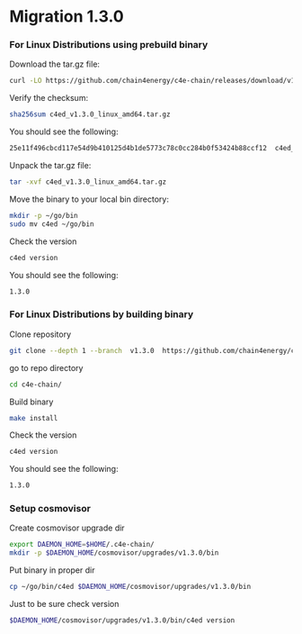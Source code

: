 <!--
order: 12
-->

# Migration 1.3.0
### For Linux Distributions using prebuild binary

Download the tar.gz file:

```bash
curl -LO https://github.com/chain4energy/c4e-chain/releases/download/v1.3.0/c4ed_v1.3.0_linux_amd64.tar.gz
```

Verify the checksum:

```bash
sha256sum c4ed_v1.3.0_linux_amd64.tar.gz
```

You should see the following:

```bash
25e11f496cbcd117e54d9b410125d4b1de5773c78c0cc284b0f53424b88ccf12  c4ed_v1.3.0_linux_amd64.tar.gz
```

Unpack the tar.gz file:

```bash
tar -xvf c4ed_v1.3.0_linux_amd64.tar.gz
```

Move the binary to your local bin directory:

```bash
mkdir -p ~/go/bin
sudo mv c4ed ~/go/bin
```

Check the version
```bash
c4ed version
```

You should see the following:
```bash
1.3.0
```


### For Linux Distributions by building binary
Clone repository
```bash
git clone --depth 1 --branch  v1.3.0  https://github.com/chain4energy/c4e-chain.git
```
go to repo directory
```bash
cd c4e-chain/
```

Build binary
```bash
make install
```

Check the version
```bash
c4ed version
```

You should see the following:
```bash
1.3.0
```


### Setup cosmovisor

Create cosmovisor upgrade dir
```bash
export DAEMON_HOME=$HOME/.c4e-chain/
mkdir -p $DAEMON_HOME/cosmovisor/upgrades/v1.3.0/bin
```

Put binary in proper dir
```bash
cp ~/go/bin/c4ed $DAEMON_HOME/cosmovisor/upgrades/v1.3.0/bin
```

Just to be sure check version
```bash
$DAEMON_HOME/cosmovisor/upgrades/v1.3.0/bin/c4ed version
```
